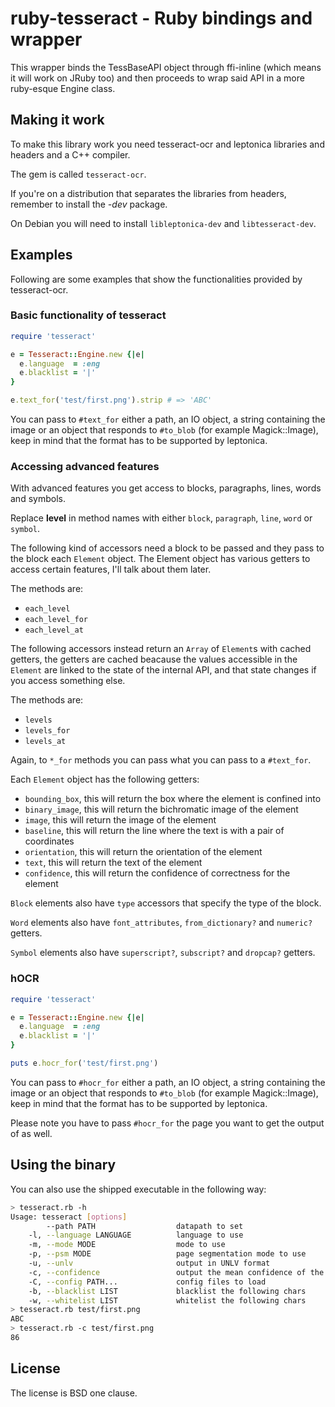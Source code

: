 ruby-tesseract - Ruby bindings and wrapper
==========================================
This wrapper binds the TessBaseAPI object through ffi-inline (which means it
will work on JRuby too) and then proceeds to wrap said API in a more ruby-esque
Engine class.

Making it work
--------------
To make this library work you need tesseract-ocr and leptonica libraries and
headers and a C++ compiler.

The gem is called `tesseract-ocr`.

If you're on a distribution that separates the libraries from headers, remember
to install the *-dev* package.

On Debian you will need to install `libleptonica-dev` and `libtesseract-dev`.

Examples
--------
Following are some examples that show the functionalities provided by
tesseract-ocr.

### Basic functionality of tesseract

```ruby
require 'tesseract'

e = Tesseract::Engine.new {|e|
  e.language  = :eng
  e.blacklist = '|'
}

e.text_for('test/first.png').strip # => 'ABC'
```

You can pass to `#text_for` either a path, an IO object, a string containing
the image or an object that responds to `#to_blob` (for example
Magick::Image), keep in mind that the format has to be supported by leptonica.

### Accessing advanced features

With advanced features you get access to blocks, paragraphs, lines, words and
symbols.

Replace **level** in method names with either `block`, `paragraph`, `line`,
`word` or `symbol`.

The following kind of accessors need a block to be passed and they pass to the
block each `Element` object. The Element object has various getters to access
certain features, I'll talk about them later.

The methods are:

* `each_level`
* `each_level_for`
* `each_level_at`

The following accessors instead return an `Array` of `Element`s with cached
getters, the getters are cached beacause the values accessible in the `Element`
are linked to the state of the internal API, and that state changes if you
access something else.

The methods are:

*	`levels`
*	`levels_for`
*	`levels_at`

Again, to `*_for` methods you can pass what you can pass to a `#text_for`.

Each `Element` object has the following getters:

* `bounding_box`, this will return the box where the element is confined into
* `binary_image`, this will return the bichromatic image of the element
* `image`, this will return the image of the element
* `baseline`, this will return the line where the text is with a pair of
  coordinates
* `orientation`, this will return the orientation of the element
* `text`, this will return the text of the element
* `confidence`, this will return the confidence of correctness for the element

`Block` elements also have `type` accessors that specify the type of the block.

`Word` elements also have `font_attributes`, `from_dictionary?` and `numeric?`
getters.

`Symbol` elements also have `superscript?`, `subscript?` and `dropcap?`
getters.

### hOCR

```ruby
require 'tesseract'

e = Tesseract::Engine.new {|e|
  e.language  = :eng
  e.blacklist = '|'
}

puts e.hocr_for('test/first.png')
```

You can pass to `#hocr_for` either a path, an IO object, a string containing
the image or an object that responds to `#to_blob` (for example
Magick::Image), keep in mind that the format has to be supported by leptonica.

Please note you have to pass `#hocr_for` the page you want to get the output of
as well.

Using the binary
----------------
You can also use the shipped executable in the following way:

```bash
> tesseract.rb -h
Usage: tesseract [options]
        --path PATH                  datapath to set
    -l, --language LANGUAGE          language to use
    -m, --mode MODE                  mode to use
    -p, --psm MODE                   page segmentation mode to use
    -u, --unlv                       output in UNLV format
    -c, --confidence                 output the mean confidence of the recognition
    -C, --config PATH...             config files to load
    -b, --blacklist LIST             blacklist the following chars
    -w, --whitelist LIST             whitelist the following chars
> tesseract.rb test/first.png 
ABC
> tesseract.rb -c test/first.png 
86
```

License
-------
The license is BSD one clause.
